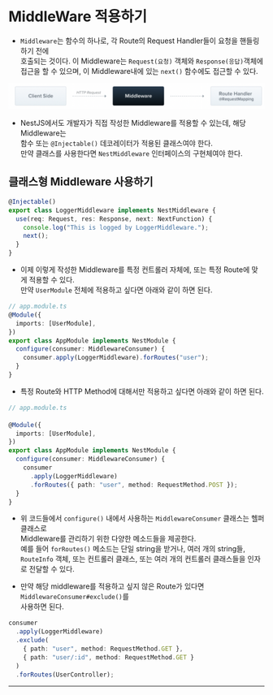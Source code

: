 <h1>MiddleWare 적용하기</h1>

- `Middleware`는 함수의 하나로, 각 Route의 Request Handler들이 요청을 핸들링 하기 전에  
  호출되는 것이다. 이 Middleware는 `Request(요청)` 객체와 `Response(응답)`객체에  
  접근을 할 수 있으며, 이 Middleware내에 있는 `next()` 함수에도 접근할 수 있다.

![picture 1](../images/9482f67f52fb1e2f57a9e20aadf1a0a9cd13c2b84af7d0d78a32227e4a975995.png)

- NestJS에서도 개발자가 직접 작성한 Middleware를 적용할 수 있는데, 해당 Middleware는  
  함수 또는 `@Injectable()` 데코레이터가 적용된 클래스여야 한다.  
  만약 클래스를 사용한다면 `NestMiddleware` 인터페이스의 구현체여야 한다.

<h2>클래스형 Middleware 사용하기</h2>

```ts
@Injectable()
export class LoggerMiddleware implements NestMiddleware {
  use(req: Request, res: Response, next: NextFunction) {
    console.log("This is logged by LoggerMiddleware.");
    next();
  }
}
```

- 이제 이렇게 작성한 Middleware를 특정 컨트롤러 자체에, 또는 특정 Route에 맞게 적용할 수 있다.  
  만약 `UserModule` 전체에 적용하고 싶다면 아래와 같이 하면 된다.

```ts
// app.module.ts
@Module({
  imports: [UserModule],
})
export class AppModule implements NestModule {
  configure(consumer: MiddlewareConsumer) {
    consumer.apply(LoggerMiddleware).forRoutes("user");
  }
}
```

- 특정 Route와 HTTP Method에 대해서만 적용하고 싶다면 아래와 같이 하면 된다.

```ts
// app.module.ts

@Module({
  imports: [UserModule],
})
export class AppModule implements NestModule {
  configure(consumer: MiddlewareConsumer) {
    consumer
      .apply(LoggerMiddleware)
      .forRoutes({ path: "user", method: RequestMethod.POST });
  }
}
```

- 위 코드들에서 `configure()` 내에서 사용하는 `MiddlewareConsumer` 클래스는 헬퍼 클래스로  
  Middleware를 관리하기 위한 다양한 메소드들을 제공한다.  
  예를 들어 `forRoutes()` 메소드는 단일 string을 받거나, 여러 개의 string들,  
  `RouteInfo` 객체, 또는 컨트롤러 클래스, 또는 여러 개의 컨트롤러 클래스들을 인자로 전달할 수 있다.

- 만약 해당 middleware를 적용하고 싶지 않은 Route가 있다면 `MiddlewareConsumer#exclude()`를  
  사용하면 된다.

```ts
consumer
  .apply(LoggerMiddleware)
  .exclude(
    { path: "user", method: RequestMethod.GET },
    { path: "user/:id", method: RequestMethod.GET }
  )
  .forRoutes(UserController);
```

<hr/>
